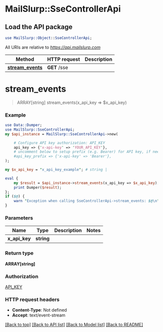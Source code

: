 # MailSlurp::SseControllerApi

## Load the API package
```perl
use MailSlurp::Object::SseControllerApi;
```

All URIs are relative to *https://api.mailslurp.com*

Method | HTTP request | Description
------------- | ------------- | -------------
[**stream_events**](SseControllerApi#stream_events) | **GET** /sse | 


# **stream_events**
> ARRAY[string] stream_events(x_api_key => $x_api_key)



### Example 
```perl
use Data::Dumper;
use MailSlurp::SseControllerApi;
my $api_instance = MailSlurp::SseControllerApi->new(

    # Configure API key authorization: API_KEY
    api_key => {'x-api-key' => 'YOUR_API_KEY'},
    # uncomment below to setup prefix (e.g. Bearer) for API key, if needed
    #api_key_prefix => {'x-api-key' => 'Bearer'},
);

my $x_api_key = "x_api_key_example"; # string | 

eval { 
    my $result = $api_instance->stream_events(x_api_key => $x_api_key);
    print Dumper($result);
};
if ($@) {
    warn "Exception when calling SseControllerApi->stream_events: $@\n";
}
```

### Parameters

Name | Type | Description  | Notes
------------- | ------------- | ------------- | -------------
 **x_api_key** | **string**|  | 

### Return type

**ARRAY[string]**

### Authorization

[API_KEY](../README#API_KEY)

### HTTP request headers

 - **Content-Type**: Not defined
 - **Accept**: text/event-stream

[[Back to top]](#) [[Back to API list]](../README#documentation-for-api-endpoints) [[Back to Model list]](../README#documentation-for-models) [[Back to README]](../README)

